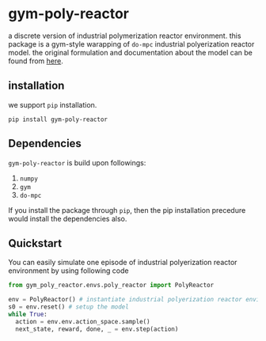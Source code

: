 # gym-poly-reactor
a discrete version of industrial polymerization reactor environment. this package is a gym-style warapping of `do-mpc` industrial polyerization reactor model.
the original formulation and documentation about the model can be found from [here](https://www.do-mpc.com/en/latest/example_gallery/industrial_poly.html).

## installation 
we support `pip` installation.

```
pip install gym-poly-reactor
```

## Dependencies
`gym-poly-reactor` is build upon followings:
1. `numpy`
2. `gym`
3. `do-mpc`

If you install the package through `pip`, then the pip installation precedure would install the dependencies also. 

## Quickstart
You can easily simulate one episode of industrial polyerization reactor environment by using following code

```python
from gym_poly_reactor.envs.poly_reactor import PolyReactor

env = PolyReactor() # instantiate industrial polyerization reactor environment
s0 = env.reset() # setup the model
while True:
  action = env.env.action_space.sample()
  next_state, reward, done, _ = env.step(action)
```

